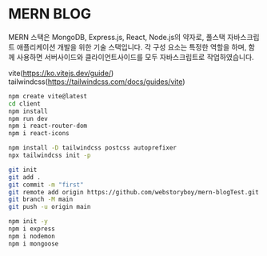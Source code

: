 # MERN BLOG

MERN 스택은 MongoDB, Express.js, React, Node.js의 약자로, 풀스택 자바스크립트 애플리케이션 개발을 위한 기술 스택입니다. 각 구성 요소는 특정한 역할을 하며, 함께 사용하면 서버사이드와 클라이언트사이드를 모두 자바스크립트로 작업하였습니다.

vite(https://ko.vitejs.dev/guide/)  
tailwindcss(https://tailwindcss.com/docs/guides/vite)

```bash
npm create vite@latest
cd client
npm install
npm run dev
npm i react-router-dom
npm i react-icons
```

```bash
npm install -D tailwindcss postcss autoprefixer
npx tailwindcss init -p
```

```bash
git init
git add .
git commit -m "first"
git remote add origin https://github.com/webstoryboy/mern-blogTest.git
git branch -M main
git push -u origin main
```

```bash
npm init -y
npm i express
npm i nodemon
npm i mongoose
```
